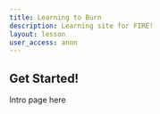 ```yaml
---
title: Learning to Burn
description: Learning site for FIRE!
layout: lesson
user_access: anon
---
```


## Get Started!

Intro page here

